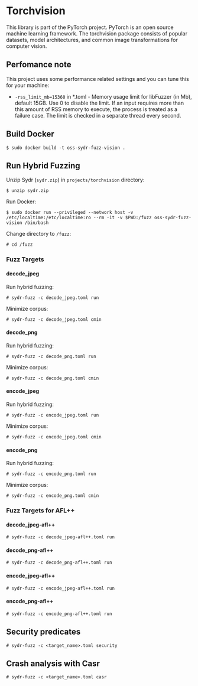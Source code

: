 # Torchvision

This library is part of the PyTorch project. PyTorch is an open source machine learning framework. The torchvision package consists of popular datasets, model architectures, and common image transformations for computer vision.

## Perfomance note

This project uses some performance related settings and you can tune this for your machine:

* `-rss_limit_mb=15360` in *.toml - Memory usage limit for libFuzzer (in Mb), default 15GB. Use 0 to disable the limit. If an input requires more than this amount of RSS memory to execute, the process is treated as a failure case. The limit is checked in a separate thread every second.

## Build Docker

    $ sudo docker build -t oss-sydr-fuzz-vision .

## Run Hybrid Fuzzing

Unzip Sydr (`sydr.zip`) in `projects/torchvision` directory:

    $ unzip sydr.zip

Run Docker:

    $ sudo docker run --privileged --network host -v /etc/localtime:/etc/localtime:ro --rm -it -v $PWD:/fuzz oss-sydr-fuzz-vision /bin/bash

Change directory to `/fuzz`:

    # cd /fuzz

### Fuzz Targets

#### decode_jpeg

Run hybrid fuzzing:

    # sydr-fuzz -c decode_jpeg.toml run

Minimize corpus:

    # sydr-fuzz -c decode_jpeg.toml cmin

#### decode_png

Run hybrid fuzzing:

    # sydr-fuzz -c decode_png.toml run

Minimize corpus:

    # sydr-fuzz -c decode_png.toml cmin

#### encode_jpeg

Run hybrid fuzzing:

    # sydr-fuzz -c encode_jpeg.toml run

Minimize corpus:

    # sydr-fuzz -c encode_jpeg.toml cmin

#### encode_png

Run hybrid fuzzing:

    # sydr-fuzz -c encode_png.toml run

Minimize corpus:

    # sydr-fuzz -c encode_png.toml cmin

### Fuzz Targets for AFL++

#### decode_jpeg-afl++

    # sydr-fuzz -c decode_jpeg-afl++.toml run

#### decode_png-afl++

    # sydr-fuzz -c decode_png-afl++.toml run

#### encode_jpeg-afl++

    # sydr-fuzz -c encode_jpeg-afl++.toml run

#### encode_png-afl++

    # sydr-fuzz -c encode_png-afl++.toml run

## Security predicates

    # sydr-fuzz -c <target_name>.toml security

## Crash analysis with Casr

    # sydr-fuzz -c <target_name>.toml casr
